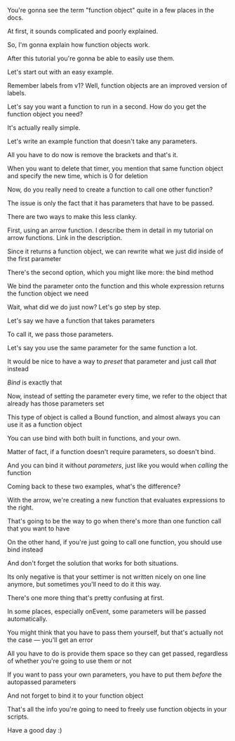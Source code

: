 You're gonna see the term "function object" quite in a few places in the docs.

At first, it sounds complicated and poorly explained. 

So, I'm gonna explain how function objects work. 

After this tutorial you're gonna be able to easily use them.

Let's start out with an easy example. 

Remember labels from v1? Well, function objects are an improved version of labels.

Let's say you want a function to run in a second. How do you get the function object you need? 

It's actually really simple. 

Let's write an example function that doesn't take any parameters. 

All you have to do now is remove the brackets and that's it. 

When you want to delete that timer, you mention that same function object and specify the new time, which is 0 for deletion

Now, do you really need to create a function to call one other function? 

The issue is only the fact that it has parameters that have to be passed. 

There are two ways to make this less clanky. 

First, using an arrow function. I describe them in detail in my tutorial on arrow functions. Link in the description. 

Since it returns a function object, we can rewrite what we just did inside of the first parameter

There's the second option, which you might like more: the bind method

We bind the parameter onto the function and this whole expression returns the function object we need

Wait, what did we do just now? Let's go step by step. 

Let's say we have a function that takes parameters

To call it, we pass those parameters.

Let's say you use the same parameter for the same function a lot. 

It would be nice to have a way to *preset* that parameter and just call *that* instead

*Bind* is exactly that

Now, instead of setting the parameter every time, we refer to the object that already has those parameters set

This type of object is called a Bound function, and almost always you can use it as a function object

You can use bind with both built in functions, and your own.

Matter of fact, if a function doesn't require parameters, so doesn't bind.

And you can bind it without *parameters*, just like you would when *calling* the function

Coming back to these two examples, what's the difference? 

With the arrow, we're creating a new function that evaluates expressions to the right. 

That's going to be the way to go when there's more than one function call that you want to have

On the other hand, if you're just going to call one function, you should use bind instead

And don't forget the solution that works for both situations. 

Its only negative is that your settimer is not written nicely on one line anymore, but sometimes you'll need to do it this way.

There's one more thing that's pretty confusing at first.

In some places, especially onEvent, some parameters will be passed automatically.

You might think that you have to pass them yourself, but that's actually not the case — you'll get an error

All you have to do is provide them space so they can get passed, regardless of whether you're going to use them or not

If you want to pass your own parameters, you have to put them *before* the autopassed parameters

And not forget to bind it to your function object

That's all the info you're going to need to freely use function objects in your scripts. 

Have a good day :)
